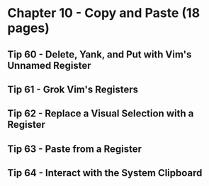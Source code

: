 # Chapter 10 - Copy and Paste (18 pages)

## Tip 60 - Delete, Yank, and Put with Vim's Unnamed Register

## Tip 61 - Grok Vim's Registers

## Tip 62 - Replace a Visual Selection with a Register

## Tip 63 - Paste from a Register

## Tip 64 - Interact with the System Clipboard

